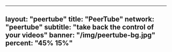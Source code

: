 
---
layout: "peertube"
title: "PeerTube"
network: "peertube"
subtitle: "take back the control of your videos"
banner: "/img/peertube-bg.jpg"
percent: "45% 15%"
---
